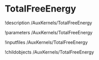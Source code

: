 <!-- MOOSE Documentation Stub: Remove this when content is added. -->

# TotalFreeEnergy
!description /AuxKernels/TotalFreeEnergy

!parameters /AuxKernels/TotalFreeEnergy

!inputfiles /AuxKernels/TotalFreeEnergy

!childobjects /AuxKernels/TotalFreeEnergy
